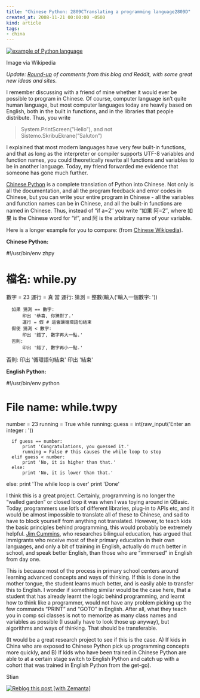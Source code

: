 ```yaml
---
title: "Chinese Python: 2809CTranslating a programming language2809D"
created_at: 2008-11-21 00:00:00 -0500
kind: article
tags:
- china
---
```


[![example of Python
language](http://upload.wikimedia.org/wikipedia/commons/thumb/e/e1/Python_add5_syntax.svg/202px-Python_add5_syntax.svg.png "example of Python language")](http://commons.wikipedia.org/wiki/Image:Python_add5_syntax.svg)

Image via Wikipedia

*Update:
[Round-up](http://reganmian.net/blog/2008/12/04/chinese-python-multilingual-programming-2/)
of comments from this blog and Reddit, with some great new ideas and
sites.*

I remember discussing with a friend of mine whether it would ever be
possible to program in Chinese. Of course, computer language isn’t quite
human language, but most computer languages today are heavily based on
English, both in the built in functions, and in the libraries that
people distribute. Thus, you write

> System.PrintScreen(”Hello”), and not Sistemo.SkribuEkrane(”Saluton”)

I explained that most modern languages have very few built-in functions,
and that as long as the interpreter or compiler supports UTF-8 variables
and function names, you could theoretically rewrite all functions and
variables to be in another language. Today, my friend forwarded me
evidence that someone has gone much further.

[Chinese
Python](http://www.chinesepython.org/cgi_bin/cgb.cgi/english/english.html)
is a complete translation of Python into Chinese. Not only is all the
documentation, and all the program feedback and error codes in Chinese,
but you can write your entire program in Chinese - all the variables and
function names can be in Chinese, and all the built-in functions are
named in Chinese. Thus, instead of “if a=2″ you write “如果 阿=2″, where
如果 is the Chinese word for “if”, and 阿 is the arbitrary name of your
variable.

Here is a longer example for you to compare: (from [Chinese
Wikipedia](http://zh.wikipedia.org/wiki/ZhPy)).

**Chinese Python:**

  #!/usr/bin/env zhpy
  # 檔名: while.py
  數字 = 23
  運行 = 真
  當 運行:
      猜測 = 整數(輸入('輸入一個數字: '))

      如果 猜測 == 數字:
          印出 '恭喜, 你猜對了.'
          運行 = 假 # 這會讓循環語句結束
      假使 猜測 < 數字:
          印出 '錯了, 數字再大一點.'
      否則:
          印出 '錯了, 數字再小一點.'
  否則:
      印出 '循環語句結束'
  印出 '結束'

**English Python:**

  #!/usr/bin/env python
  # File name: while.twpy
  number = 23
  running = True
  while running:
      guess = int(raw_input('Enter an integer : '))

      if guess == number:
          print 'Congratulations, you guessed it.'
          running = False # this causes the while loop to stop
      elif guess < number:
          print 'No, it is higher than that.'
      else:
          print 'No, it is lower than that.'
  else:
      print 'The while loop is over'
  print 'Done'

I think this is a great project. Certainly, programming is no longer the
“walled garden” or closed loop it was when I was toying around in
QBasic. Today, programmers use lot’s of different libraries, plug-in to
APIs etc, and it would be almost impossible to translate all of these to
Chinese, and sad to have to block yourself from anything not translated.
However, to teach kids the basic principles behind programming, this
would probably be extremely helpful. [Jim
Cummins](http://www.iteachilearn.com/cummins/), who researches bilingual
education, has argued that immigrants who receive most of their primary
education in their own languages, and only a bit of training in English,
actually do much better in school, and speak better English, than those
who are “immersed” in English from day one.

This is because most of the process in primary school centers around
learning advanced concepts and ways of thinking. If this is done in the
mother tongue, the student learns much better, and is easily able to
transfer this to English. I wonder if something similar would be the
case here, that a student that has already learnt the logic behind
programming, and learnt how to think like a programmer, would not have
any problem picking up the few commands “PRINT” and “GOTO” in English.
After all, what they teach you in comp sci classes is not to memorize as
many class names and variables as possible (I usually have to look those
up anyway), but algorithms and ways of thinking. That should be
transferable.

(It would be a great research project to see if this is the case. A) If
kids in China who are exposed to Chinese Python pick up programming
concepts more quickly, and B) If kids who have been trained in Chinese
Python are able to at a certain stage switch to English Python and catch
up with a cohort that was trained in English Python from the get-go).

Stian

[![Reblog this post [with
Zemanta]](http://img.zemanta.com/reblog_e.png?x-id=2c6e5143-27e7-4fd1-876a-9b466469c97d)](http://reblog.zemanta.com/zemified/2c6e5143-27e7-4fd1-876a-9b466469c97d/ "Zemified by Zemanta")
